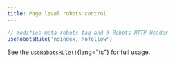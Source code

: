 ```yaml
---
title: Page level robots control
---
```


```ts twoslash [/secret.vue]
// modifies meta robots tag and X-Robots HTTP Header
useRobotsRule('noindex, nofollow')
```

See the [`useRobotsRule()`{lang="ts"}](/docs/robots/api/use-robots-rule) for full usage.
